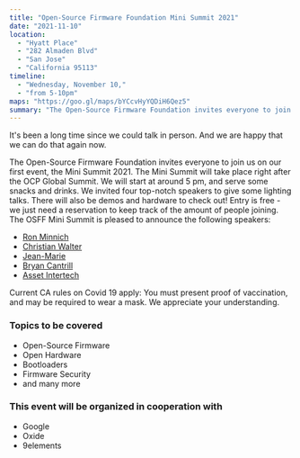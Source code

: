 ```yaml
---
title: "Open-Source Firmware Foundation Mini Summit 2021"
date: "2021-11-10"
location:
  - "Hyatt Place"
  - "282 Almaden Blvd"
  - "San Jose"
  - "California 95113"
timeline:
  - "Wednesday, November 10,"
  - "from 5-10pm"
maps: "https://goo.gl/maps/bYCcvHyYQDiH6Qez5"
summary: "The Open-Source Firmware Foundation invites everyone to join us for talks, tech demos, hardware, snacks and drinks!"
---
```


It's been a long time since we could talk in person. And we are happy that we can do that again now.

The Open-Source Firmware Foundation invites everyone to join us on our first event, the Mini Summit 2021. The Mini Summit will take place right after the OCP Global Summit. We will start at around 5 pm, and serve some snacks and drinks. We invited four top-notch speakers to give some lighting talks. There will also be demos and hardware to check out! Entry is free - we just need a reservation to keep track of the amount of people joining. The OSFF Mini Summit is pleased to announce the following speakers:

- [Ron Minnich](https://twitter.com/coreboot)
- [Christian Walter](https://twitter.com/nablahero)
- [Jean-Marie](https://twitter.com/vejmarie)
- [Bryan Cantrill](https://twitter.com/bcantrill)
- [Asset Intertech](https://twitter.com/ASSETInterTech)

Current CA rules on Covid 19 apply: You must present proof of vaccination, and may be required to wear a mask. We appreciate your understanding.

### Topics to be covered

- Open-Source Firmware
- Open Hardware
- Bootloaders
- Firmware Security
- and many more

### This event will be organized in cooperation with

- Google
- Oxide
- 9elements
